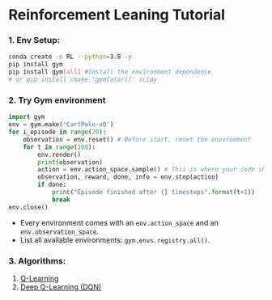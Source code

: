 # Reinforcement Leaning Tutorial

### 1. Env Setup:
   
```bash 
conda create -n RL --python=3.8 -y
pip install gym 
pip install gym[all] #Install the environment dependence
# or pip install cmake 'gym[atari]' scipy
``` 

### 2. Try Gym environment
   
```python
import gym
env = gym.make('CartPole-v0')
for i_episode in range(20):
    observation = env.reset() # Before start, reset the environment 
    for t in range(100):
        env.render()            
        print(observation)
        action = env.action_space.sample() # This is where your code should return action
        observation, reward, done, info = env.step(action)
        if done:
            print("Episode finished after {} timesteps".format(t+1))
            break
env.close()
```

+ Every environment comes with an `env.action_space` and an `env.observation_space`.
+ List all available environments: `gym.envs.registry.all()`.

### 3. Algorithms:
1. [Q-Learning](Q_Learning/Q-learning.md)
2. [Deep Q-Learning (DQN)](Deep_Q_Learning/Deep_Q-learning.md)
